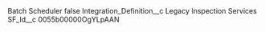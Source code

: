 <?xml version="1.0" encoding="UTF-8"?>
<CustomMetadata xmlns="http://soap.sforce.com/2006/04/metadata" xmlns:xsi="http://www.w3.org/2001/XMLSchema-instance" xmlns:xsd="http://www.w3.org/2001/XMLSchema">
    <label>Batch Scheduler</label>
    <protected>false</protected>
    <values>
        <field>Integration_Definition__c</field>
        <value xsi:type="xsd:string">Legacy Inspection Services</value>
    </values>
    <values>
        <field>SF_Id__c</field>
        <value xsi:type="xsd:string">0055b00000OgYLpAAN</value>
    </values>
</CustomMetadata>
